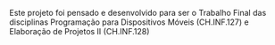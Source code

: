 Este projeto foi pensado e desenvolvido para ser o Trabalho Final das disciplinas Programação para Dispositivos Móveis (CH.INF.127) e Elaboração de Projetos II (CH.INF.128) 

